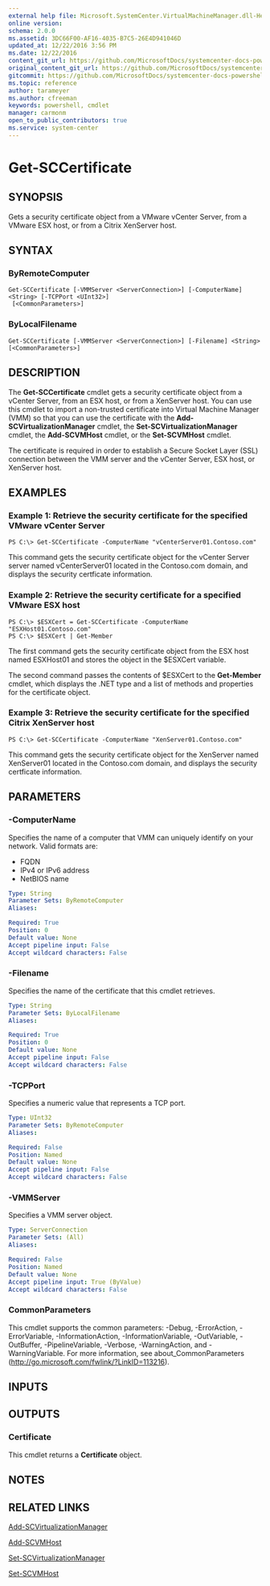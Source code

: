 ```yaml
---
external help file: Microsoft.SystemCenter.VirtualMachineManager.dll-Help.xml
online version: 
schema: 2.0.0
ms.assetid: 3DC66F00-AF16-4035-B7C5-26E4D941046D
updated_at: 12/22/2016 3:56 PM
ms.date: 12/22/2016
content_git_url: https://github.com/MicrosoftDocs/systemcenter-docs-powershell/blob/master/systemcenter-cmdlets/SystemCenter2016/VirtualMachineManager/vlatest/Get-SCCertificate.md
original_content_git_url: https://github.com/MicrosoftDocs/systemcenter-docs-powershell/blob/master/systemcenter-cmdlets/SystemCenter2016/VirtualMachineManager/vlatest/Get-SCCertificate.md
gitcommit: https://github.com/MicrosoftDocs/systemcenter-docs-powershell/blob/96e5647587661652225fbdd2c797cd4d59d542bc/systemcenter-cmdlets/SystemCenter2016/VirtualMachineManager/vlatest/Get-SCCertificate.md
ms.topic: reference
author: tarameyer
ms.author: cfreeman
keywords: powershell, cmdlet
manager: carmonm
open_to_public_contributors: true
ms.service: system-center
---
```


# Get-SCCertificate

## SYNOPSIS
Gets a security certificate object from a VMware vCenter Server, from a VMware ESX host, or from a Citrix XenServer host.

## SYNTAX

### ByRemoteComputer
```
Get-SCCertificate [-VMMServer <ServerConnection>] [-ComputerName] <String> [-TCPPort <UInt32>]
 [<CommonParameters>]
```

### ByLocalFilename
```
Get-SCCertificate [-VMMServer <ServerConnection>] [-Filename] <String> [<CommonParameters>]
```

## DESCRIPTION
The **Get-SCCertificate** cmdlet gets a security certificate object from a vCenter Server, from an ESX host, or from a XenServer host.
You can use this cmdlet to import a non-trusted certificate into Virtual Machine Manager (VMM) so that you can use the certificate with the **Add-SCVirtualizationManager** cmdlet, the **Set-SCVirtualizationManager** cmdlet, the **Add-SCVMHost** cmdlet, or the **Set-SCVMHost** cmdlet.

The certificate is required in order to establish a Secure Socket Layer (SSL) connection between the VMM server and the vCenter Server, ESX host, or XenServer host.

## EXAMPLES

### Example 1: Retrieve the security certificate for the specified VMware vCenter Server
```
PS C:\> Get-SCCertificate -ComputerName "vCenterServer01.Contoso.com"
```

This command gets the security certificate object for the vCenter Server server named vCenterServer01 located in the Contoso.com domain, and displays the security certficate information.

### Example 2: Retrieve the security certificate for a specified VMware ESX host
```
PS C:\> $ESXCert = Get-SCCertificate -ComputerName "ESXHost01.Contoso.com"
PS C:\> $ESXCert | Get-Member
```

The first command gets the security certificate object from the ESX host named ESXHost01 and stores the object in the $ESXCert variable.

The second command passes the contents of $ESXCert to the **Get-Member** cmdlet, which displays the .NET type and a list of methods and properties for the certificate object.

### Example 3: Retrieve the security certificate for the specified Citrix XenServer host
```
PS C:\> Get-SCCertificate -ComputerName "XenServer01.Contoso.com"
```

This command gets the security certificate object for the XenServer named XenServer01 located in the Contoso.com domain, and displays the security certficate information.

## PARAMETERS

### -ComputerName
Specifies the name of a computer that VMM can uniquely identify on your network.
Valid formats are: 

- FQDN
- IPv4 or IPv6 address
- NetBIOS name

```yaml
Type: String
Parameter Sets: ByRemoteComputer
Aliases: 

Required: True
Position: 0
Default value: None
Accept pipeline input: False
Accept wildcard characters: False
```

### -Filename
Specifies the name of the certificate that this cmdlet retrieves.

```yaml
Type: String
Parameter Sets: ByLocalFilename
Aliases: 

Required: True
Position: 0
Default value: None
Accept pipeline input: False
Accept wildcard characters: False
```

### -TCPPort
Specifies a numeric value that represents a TCP port.

```yaml
Type: UInt32
Parameter Sets: ByRemoteComputer
Aliases: 

Required: False
Position: Named
Default value: None
Accept pipeline input: False
Accept wildcard characters: False
```

### -VMMServer
Specifies a VMM server object.

```yaml
Type: ServerConnection
Parameter Sets: (All)
Aliases: 

Required: False
Position: Named
Default value: None
Accept pipeline input: True (ByValue)
Accept wildcard characters: False
```

### CommonParameters
This cmdlet supports the common parameters: -Debug, -ErrorAction, -ErrorVariable, -InformationAction, -InformationVariable, -OutVariable, -OutBuffer, -PipelineVariable, -Verbose, -WarningAction, and -WarningVariable. For more information, see about_CommonParameters (http://go.microsoft.com/fwlink/?LinkID=113216).

## INPUTS

## OUTPUTS

### Certificate
This cmdlet returns a **Certificate** object.

## NOTES

## RELATED LINKS

[Add-SCVirtualizationManager](xref:SystemCenter2016/VirtualMachineManager/vlatest/Add-SCVirtualizationManager.md)

[Add-SCVMHost](xref:SystemCenter2016/VirtualMachineManager/vlatest/Add-SCVMHost.md)

[Set-SCVirtualizationManager](xref:SystemCenter2016/VirtualMachineManager/vlatest/Set-SCVirtualizationManager.md)

[Set-SCVMHost](xref:SystemCenter2016/VirtualMachineManager/vlatest/Set-SCVMHost.md)

